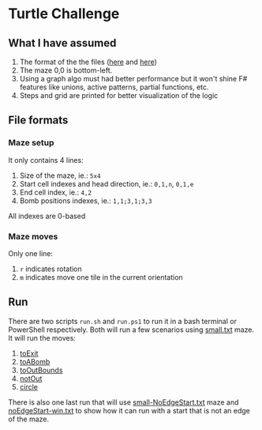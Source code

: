 # Turtle Challenge

## What I have assumed

1. The format of the the files ([here](#maze-setup) and [here](#maze-moves))
2. The maze 0,0 is bottom-left.
3. Using a graph algo must had better performance but it won't shine F# features like unions, active patterns, partial functions, etc.
4. Steps and grid are printed for better visualization of the logic

## File formats

### Maze setup

It only contains 4 lines:

1. Size of the maze, ie.: `5x4`
2. Start cell indexes and head direction, ie.: `0,1,n`, `0,1,e`
3. End cell index, ie.: `4,2`
4. Bomb positions indexes, ie.: `1,1;3,1;3,3`

All indexes are 0-based

### Maze moves

Only one line:

1. `r` indicates rotation
2. `m` indicates move one tile in the current orientation

## Run

There are two scripts `run.sh` and `run.ps1` to run it in a bash terminal or PowerShell respectively.
Both will run a few scenarios using [small.txt](./small.txt) maze.
It will run the moves:
1. [toExit](./toExit.txt)
2. [toABomb](./toABomb.txt)
3. [toOutBounds](./toOutBounds.txt)
4. [notOut](./notOut.txt)
5. [circle](./circle.txt)

There is also one last run that will use [small-NoEdgeStart.txt](./small-NoEdgeStart.txt) maze and [noEdgeStart-win.txt](./noEdgeStart-win.txt) to show how it can run with a start that is not an edge of the maze.

